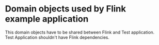 # Domain objects used by Flink example application


This domain objects have to be shared between Flink and Test application.
Test Application shouldn't have Flink dependencies.
